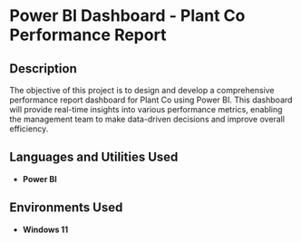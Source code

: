 <h1>Power BI Dashboard - Plant Co Performance Report</h1>

<h2>Description</h2>
The objective of this project is to design and develop a comprehensive performance report dashboard for Plant Co using Power BI. This dashboard will provide real-time insights into various performance metrics, enabling the management team to make data-driven decisions and improve overall efficiency.
<br/>

<h2>Languages and Utilities Used</h2>

- <b>Power BI</b> 

<h2>Environments Used </h2>

- <b>Windows 11</b>
